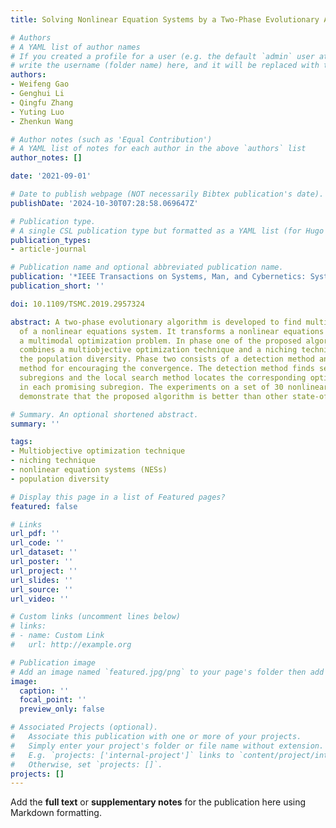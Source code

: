 ```yaml
---
title: Solving Nonlinear Equation Systems by a Two-Phase Evolutionary Algorithm

# Authors
# A YAML list of author names
# If you created a profile for a user (e.g. the default `admin` user at `content/authors/admin/`), 
# write the username (folder name) here, and it will be replaced with their full name and linked to their profile.
authors:
- Weifeng Gao
- Genghui Li
- Qingfu Zhang
- Yuting Luo
- Zhenkun Wang

# Author notes (such as 'Equal Contribution')
# A YAML list of notes for each author in the above `authors` list
author_notes: []

date: '2021-09-01'

# Date to publish webpage (NOT necessarily Bibtex publication's date).
publishDate: '2024-10-30T07:28:58.069647Z'

# Publication type.
# A single CSL publication type but formatted as a YAML list (for Hugo requirements).
publication_types:
- article-journal

# Publication name and optional abbreviated publication name.
publication: '*IEEE Transactions on Systems, Man, and Cybernetics: Systems*'
publication_short: ''

doi: 10.1109/TSMC.2019.2957324

abstract: A two-phase evolutionary algorithm is developed to find multiple solutions
  of a nonlinear equations system. It transforms a nonlinear equations system into
  a multimodal optimization problem. In phase one of the proposed algorithm, a strategy
  combines a multiobjective optimization technique and a niching technique to maintain
  the population diversity. Phase two consists of a detection method and a local search
  method for encouraging the convergence. The detection method finds several promising
  subregions and the local search method locates the corresponding optimal solutions
  in each promising subregion. The experiments on a set of 30 nonlinear equation systems
  demonstrate that the proposed algorithm is better than other state-of-the-art algorithms.

# Summary. An optional shortened abstract.
summary: ''

tags:
- Multiobjective optimization technique
- niching technique
- nonlinear equation systems (NESs)
- population diversity

# Display this page in a list of Featured pages?
featured: false

# Links
url_pdf: ''
url_code: ''
url_dataset: ''
url_poster: ''
url_project: ''
url_slides: ''
url_source: ''
url_video: ''

# Custom links (uncomment lines below)
# links:
# - name: Custom Link
#   url: http://example.org

# Publication image
# Add an image named `featured.jpg/png` to your page's folder then add a caption below.
image:
  caption: ''
  focal_point: ''
  preview_only: false

# Associated Projects (optional).
#   Associate this publication with one or more of your projects.
#   Simply enter your project's folder or file name without extension.
#   E.g. `projects: ['internal-project']` links to `content/project/internal-project/index.md`.
#   Otherwise, set `projects: []`.
projects: []
---
```


Add the **full text** or **supplementary notes** for the publication here using Markdown formatting.
